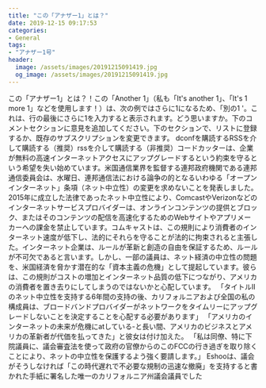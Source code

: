 ```yaml
---
title: "この「アナザー1」とは？"
date: 2019-12-15 09:17:53
categories:
- General
tags:
- "アナザー1号"
header:
  image: /assets/images/20191215091419.jpg
  og_image: /assets/images/20191215091419.jpg
---
```


この「アナザー1」とは？！この「Another 1」（私も「It&#39;s another 1」、「It&#39;s 1 more 1」などを使用します！）は、次の例ではさらに1になるため、「別の1 &#39;。これは、行の最後にさらに1を入力すると表示されます。どう思いますか。下のコメントセクションに意見を追加してください。下のセクションで、リストに登録するか、既存のサブスクリプションを変更できます。 dconfを購読するRSSを介して購読する（推奨）rssを介して購読する（非推奨）コードカッターは、企業が無料の高速インターネットアクセスにアップグレードするという約束を守るという希望を失い始めています。米国通信業界を監督する連邦政府機関である連邦通信委員会は、水曜日、連邦通信法における論争の的となるいわゆる「オープンインターネット」条項（ネット中立性）の変更を求めないことを発表しました。 2015年に成立した法律であったネット中立性により、ComcastやVerizonなどのインターネットサービスプロバイダーは、オンラインコンテンツの提供とブロック、またはそのコンテンツの配信を高速化するためのWebサイトやアプリメーカーへの課金を禁止しています。コムキャストは、この規則により消費者のインターネット速度が低下し、法的にそれらを守ることが法的に拘束されると主張した。インターネット企業は、ルールが革新と創造の自由を保証するため、ルールが不可欠であると言います。しかし、一部の議員は、ネット経済の中立性の問題を、米国経済を脅かす潜在的な「資本主義の危機」として提起しています。彼らは、この規則がコストの増加とインターネット品質の低下につながり、アメリカの消費者を置き去りにしてしまうのではないかと心配しています。 「タイトルIIのネット中立性を支持する6年間の支持の後、カリフォルニアおよび全国の私の構成員は、ブロードバンドプロバイダーがネットワークをタイムリーにアップグレードしないことを決定することを心配する必要があります」 「アメリカのインターネットの未来が危機にatしている-と長い間、アメリカのビジネスとアメリカの革新者が代価を払ってきた」と彼女は付け加えた。 「私は同僚、特に下院議員に、議会審査法を使って政府の官僚からのこのFCCの行き過ぎを取り除くことにより、ネットの中立性を保護するよう強く要請します。」 Eshooは、議会がそうしなければ「この時代遅れで不必要な規制の迅速な撤廃」を支持すると書かれた手紙に署名した唯一のカリフォルニア州議会議員でした
